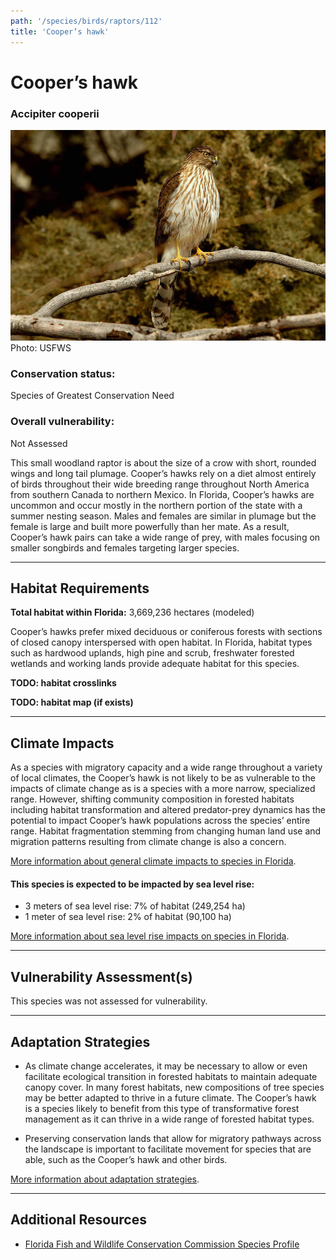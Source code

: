 ```yaml
---
path: '/species/birds/raptors/112'
title: 'Cooper’s hawk'
---
```


# Cooper’s hawk

### Accipiter cooperii

<div id="TopSection">

<div class="header-photo"><img src="112.jpg" alt="Photo for Cooper’s hawk"/>
<figcaption>Photo: USFWS</figcaption></div>

<div>

### Conservation status:

Species of Greatest Conservation Need

### Overall vulnerability:

Not Assessed

</div>
</div>

This small woodland raptor is about the size of a crow with short, rounded wings and long tail plumage.   Cooper’s hawks rely on a diet almost entirely of birds throughout their wide breeding range throughout North America from southern Canada to northern Mexico.  In Florida, Cooper’s hawks are uncommon and occur mostly in the northern portion of the state with a summer nesting season.  Males and females are similar in plumage but the female is large and built more powerfully than her mate.  As a result, Cooper’s hawk pairs can take a wide range of prey, with males focusing on smaller songbirds and females targeting larger species.

<hr />

## Habitat Requirements

**Total habitat within Florida:** 3,669,236 hectares (modeled)

Cooper’s hawks prefer mixed deciduous or coniferous forests with sections of closed canopy interspersed with open habitat. In Florida, habitat types such as hardwood uplands, high pine and scrub, freshwater forested wetlands and working lands provide adequate habitat for this species.

**TODO: habitat crosslinks**

**TODO: habitat map (if exists)**

<hr />

## Climate Impacts

As a species with migratory capacity and a wide range throughout a variety of local climates, the Cooper’s hawk is not likely to be as vulnerable to the impacts of climate change as is a species with a more narrow, specialized range.   However, shifting community composition in forested habitats including habitat transformation and altered predator-prey dynamics has the potential to impact Cooper’s hawk populations across the species’ entire range.  Habitat fragmentation stemming from changing human land use and migration patterns resulting from climate change is also a concern.

[More information about general climate impacts to species in Florida](/impacts/species).


#### This species is expected to be impacted by sea level rise:

- 3 meters of sea level rise: 7% of habitat (249,254 ha)
- 1 meter of sea level rise: 2% of habitat (90,100 ha)

[More information about sea level rise impacts on species in Florida](/impacts/species/slr).
    

<hr />

## Vulnerability Assessment(s)

This species was not assessed for vulnerability.

<hr />

## Adaptation Strategies

- As climate change accelerates, it may be necessary to allow or even facilitate ecological transition in forested habitats to maintain adequate canopy cover.  In many forest habitats, new compositions of tree species may be better adapted to thrive in a future climate. The Cooper’s hawk is a species likely to benefit from this type of transformative forest management as it can thrive in a wide range of forested habitat types.

- Preserving conservation lands that allow for migratory pathways across the landscape is important to facilitate movement for species that are able, such as the Cooper’s hawk and other birds.

[More information about adaptation strategies](/strategies).

<hr />


## Additional Resources

- [Florida Fish and Wildlife Conservation Commission Species Profile](http://legacy.myfwc.com/bba/docs/bba_COHA.pdf)
